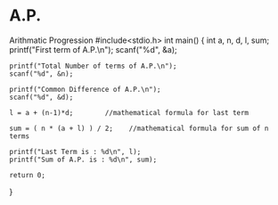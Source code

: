 # A.P.
Arithmatic Progression
#include<stdio.h>
int main()
{
	int a, n, d, l, sum;
	printf("First term of A.P.\n");
	scanf("%d", &a);
	
	printf("Total Number of terms of A.P.\n");
	scanf("%d", &n);

	printf("Common Difference of A.P.\n");
	scanf("%d", &d);
	
	l = a + (n-1)*d;        //mathematical formula for last term
	
	sum = ( n * (a + l) ) / 2;    //mathematical formula for sum of n terms
	
	printf("Last Term is : %d\n", l);
	printf("Sum of A.P. is : %d\n", sum);
	
	return 0;
}
